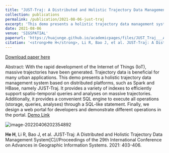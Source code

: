 ```yaml
---
title: "JUST-Traj: A Distributed and Holistic Trajectory Data Management System"
collection: publications
permalink: /publication/2021-08-06-just-traj
excerpt: 'This demo presents a holistic trajectory data management system based on distributed platforms, such as Spark and HBase, namely JUST-Traj. It provides a variety of indexes to efficiently support spatio-temporal queries and analyses on massive trajectories.'
date: 2021-08-06
venue: 'SIGSPATIAL'
paperurl: 'https://huajunge.github.io/academicpages/files/JUST_Traj___A_Distributed_and_Holistic__Trajectory_Data_Management_System_Demo_Paper.pdf'
citation: '<strong>He H</strong>, Li R, Bao J, et al. JUST-Traj: A Distributed and Holistic Trajectory Data Management System[C]//Proceedings of the 29th International Conference on Advances in Geographic Information Systems. 2021: 403-406.'
---
```

[Download paper here](https://huajunge.github.io/academicpages/files/JUST_Traj___A_Distributed_and_Holistic__Trajectory_Data_Management_System_Demo_Paper.pdf)

Abstract: With the rapid development of the Internet of Things (IoT), massive trajectories have been generated. Trajectory data is beneficial for many urban applications. This demo presents a holistic trajectory data management system based on distributed platforms, such as Spark and HBase, namely JUST-Traj. It provides a variety of indexes to efficiently support spatio-temporal queries and analyses on massive trajectories. Additionally, it provides a convenient SQL engine to execute all operations (storage, queries, analyses) through a SQL-like statement. Finally, we design a web portal for developers and demonstrate different operations in the portal. [Demo Link](http://just-traj.urban-computing.com/)

![image-20220406202354892](https://huajunge.github.io/academicpages/images/just-traj.png)

**He H**, Li R, Bao J, et al. JUST-Traj: A Distributed and Holistic Trajectory Data Management System[C]//Proceedings of the 29th International Conference on Advances in Geographic Information Systems. 2021: 403-406.
